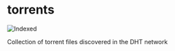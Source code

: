 torrents 
========
![Indexed](https://img.shields.io/badge/indexed-89398-blue)

Collection of torrent files discovered in the DHT network

